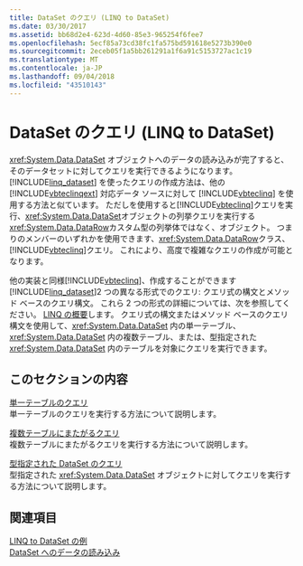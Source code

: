 ```yaml
---
title: DataSet のクエリ (LINQ to DataSet)
ms.date: 03/30/2017
ms.assetid: bb68d2e4-623d-4d60-85e3-965254f6fee7
ms.openlocfilehash: 5ecf85a73cd38fc1fa575bd591618e5273b390e0
ms.sourcegitcommit: 2eceb05f1a5bb261291a1f6a91c5153727ac1c19
ms.translationtype: MT
ms.contentlocale: ja-JP
ms.lasthandoff: 09/04/2018
ms.locfileid: "43510143"
---
```

# <a name="querying-datasets-linq-to-dataset"></a>DataSet のクエリ (LINQ to DataSet)
<xref:System.Data.DataSet> オブジェクトへのデータの読み込みが完了すると、そのデータセットに対してクエリを実行できるようになります。 [!INCLUDE[linq_dataset](../../../../includes/linq-dataset-md.md)] を使ったクエリの作成方法は、他の [!INCLUDE[vbteclinqext](../../../../includes/vbteclinqext-md.md)] 対応データ ソースに対して [!INCLUDE[vbteclinq](../../../../includes/vbteclinq-md.md)] を使用する方法と似ています。 ただしを使用すると[!INCLUDE[vbteclinq](../../../../includes/vbteclinq-md.md)]クエリを実行、<xref:System.Data.DataSet>オブジェクトの列挙クエリを実行する<xref:System.Data.DataRow>カスタム型の列挙体ではなく、オブジェクト。 つまりのメンバーのいずれかを使用できます、<xref:System.Data.DataRow>クラス、[!INCLUDE[vbteclinq](../../../../includes/vbteclinq-md.md)]クエリ。 これにより、高度で複雑なクエリの作成が可能となります。  
  
 他の実装と同様[!INCLUDE[vbteclinq](../../../../includes/vbteclinq-md.md)]、作成することができます[!INCLUDE[linq_dataset](../../../../includes/linq-dataset-md.md)]2 つの異なる形式でのクエリ: クエリ式の構文とメソッド ベースのクエリ構文。 これら 2 つの形式の詳細については、次を参照してください。 [LINQ の概要](https://msdn.microsoft.com/library/6cc9af04-950a-4cc3-83d4-2aeb4abe4de9)します。 クエリ式の構文またはメソッド ベースのクエリ構文を使用して、<xref:System.Data.DataSet> 内の単一テーブル、<xref:System.Data.DataSet> 内の複数テーブル、または、型指定された <xref:System.Data.DataSet> 内のテーブルを対象にクエリを実行できます。  
  
## <a name="in-this-section"></a>このセクションの内容  
 [単一テーブルのクエリ](../../../../docs/framework/data/adonet/single-table-queries-linq-to-dataset.md)  
 単一テーブルのクエリを実行する方法について説明します。  
  
 [複数テーブルにまたがるクエリ](../../../../docs/framework/data/adonet/cross-table-queries-linq-to-dataset.md)  
 複数テーブルにまたがるクエリを実行する方法について説明します。  
  
 [型指定された DataSet のクエリ](../../../../docs/framework/data/adonet/querying-typed-datasets.md)  
 型指定された <xref:System.Data.DataSet> オブジェクトに対してクエリを実行する方法について説明します。  
  
## <a name="see-also"></a>関連項目  
 [LINQ to DataSet の例](../../../../docs/framework/data/adonet/linq-to-dataset-examples.md)  
 [DataSet へのデータの読み込み](../../../../docs/framework/data/adonet/loading-data-into-a-dataset.md)
